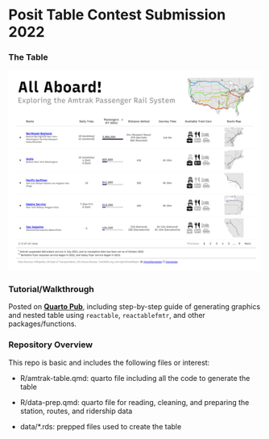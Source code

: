 
<!-- README.md is generated from README.Rmd. Please edit that file -->

# Posit Table Contest Submission 2022

### The Table

![](output/amtrak-table.png)

### Tutorial/Walkthrough

Posted on <a href="https://joshfangmeier.quarto.pub/table-contest-2022/"
target="&#39;_blank&#39;"><strong>Quarto Pub</strong></a>, including
step-by-step guide of generating graphics and nested table using
`reactable`, `reactablefmtr`, and other packages/functions.

### Repository Overview

This repo is basic and includes the following files or interest:

- R/amtrak-table.qmd: quarto file including all the code to generate the
  table

- R/data-prep.qmd: quarto file for reading, cleaning, and preparing the
  station, routes, and ridership data

- data/\*.rds: prepped files used to create the table
